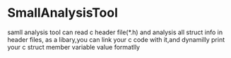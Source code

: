 # SmallAnalysisTool
samll analysis tool can read c header file(*.h) and analysis all struct info in header files,
as a libary,you can link your c code with it,and dynamilly print your c struct member variable value formatlly
